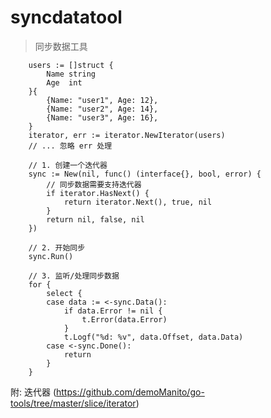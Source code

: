 # syncdatatool
> 同步数据工具

```golang
	users := []struct {
		Name string
		Age  int
	}{
		{Name: "user1", Age: 12},
		{Name: "user2", Age: 14},
		{Name: "user3", Age: 16},
	}
	iterator, err := iterator.NewIterator(users)
	// ... 忽略 err 处理

	// 1. 创建一个迭代器
	sync := New(nil, func() (interface{}, bool, error) {
		// 同步数据需要支持迭代器
		if iterator.HasNext() {
			return iterator.Next(), true, nil
		}
		return nil, false, nil
	})
	
	// 2. 开始同步
	sync.Run()
	
	// 3. 监听/处理同步数据
	for {
		select {
		case data := <-sync.Data():
			if data.Error != nil {
				t.Error(data.Error)
			}
			t.Logf("%d: %v", data.Offset, data.Data)
		case <-sync.Done():
			return
		}
	}
```

附: 迭代器 (https://github.com/demoManito/go-tools/tree/master/slice/iterator)